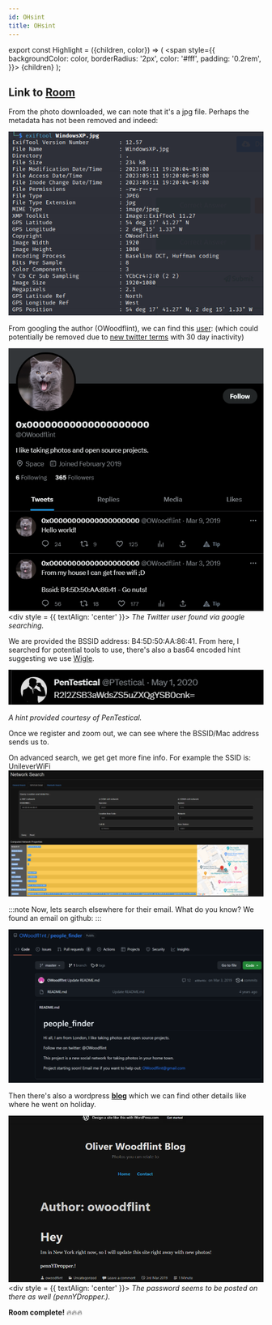 ```yaml
---
id: OHsint
title: OHsint
---
```


export const Highlight = ({children, color}) => (
  <span
    style={{
      backgroundColor: color,
      borderRadius: '2px',
      color: '#fff',
      padding: '0.2rem',
    }}>
    {children}
  </span>
);

## **Link to [Room](https://tryhackme.com/room/ohsint)**

From the photo downloaded, we can note that it's a jpg file. Perhaps the metadata has not been removed and indeed: 

![exiftool.png](/img/_resources/TryHackMe-FreePath/Level-1/exiftool.png)

From googling the author (OWoodflint), we can find this [user](https://twitter.com/OWoodflint): (which could potentially be removed due to [new twitter terms](https://help.twitter.com/en/rules-and-policies/inactive-twitter-accounts) with 30 day inactivity)

![twitter-user.png](/img/_resources/TryHackMe-FreePath/Level-1/twitter-user.png)<div style = {{ textAlign: 'center' }}> *The Twitter user found via google searching.* </div>


We are provided the BSSID address: B4:5D:50:AA:86:41. From here, I searched for potential tools to use, there's also a bas64 encoded hint suggesting we use [Wigle](https://www.wigle.net/). 

![OshintHint.png](/img/_resources/TryHackMe-FreePath/Level-1/OshintHint.png)<div> *A hint provided courtesy of PenTestical.* </div>


Once we register and zoom out, we can see where the BSSID/Mac address sends us to.

On advanced search, we get get more fine info. For example the SSID is: UnileverWiFi
![BSSID-lookup.png](/img/_resources/TryHackMe-FreePath/Level-1/BSSID-lookup.png)

:::note
Now, lets search elsewhere for their email. What do you know? We found an email on github:
:::

![github-details.png](/img/_resources/TryHackMe-FreePath/Level-1/github-details.png)

Then there's also a wordpress **[blog](https://oliverwoodflint.wordpress.com/)** which we can find other details like where he went on holiday. 

![osint-blog.png](/img/_resources/TryHackMe-FreePath/Level-1/osint-blog.png)<div style = {{ textAlign: 'center' }}> *The password seems to be posted on there as well (pennYDropper.).* </div>
 

**Room complete!** 🔥🔥🔥